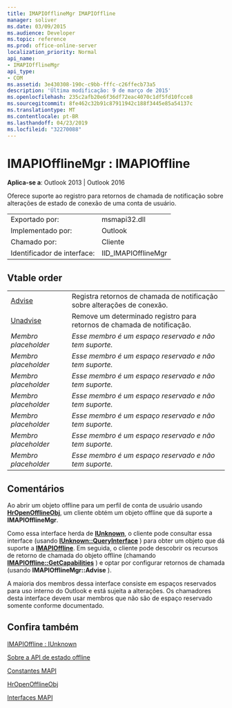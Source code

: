 ```yaml
---
title: IMAPIOfflineMgr IMAPIOffline
manager: soliver
ms.date: 03/09/2015
ms.audience: Developer
ms.topic: reference
ms.prod: office-online-server
localization_priority: Normal
api_name:
- IMAPIOfflineMgr
api_type:
- COM
ms.assetid: 3e430308-190c-c9bb-fffc-c26ffecb73a5
description: 'Última modificação: 9 de março de 2015'
ms.openlocfilehash: 235c2afb20e6f36df72eac4070c1df5fd10fcce8
ms.sourcegitcommit: 8fe462c32b91c87911942c188f3445e85a54137c
ms.translationtype: MT
ms.contentlocale: pt-BR
ms.lasthandoff: 04/23/2019
ms.locfileid: "32270088"
---
```

# <a name="imapiofflinemgr--imapioffline"></a>IMAPIOfflineMgr : IMAPIOffline

  
  
**Aplica-se a**: Outlook 2013 | Outlook 2016 
  
Oferece suporte ao registro para retornos de chamada de notificação sobre alterações de estado de conexão de uma conta de usuário.
  
|||
|:-----|:-----|
|Exportado por:  <br/> |msmapi32.dll  <br/> |
|Implementado por:  <br/> |Outlook  <br/> |
|Chamado por:  <br/> |Cliente  <br/> |
|Identificador de interface:  <br/> |IID_IMAPIOfflineMgr  <br/> |
   
## <a name="vtable-order"></a>Vtable order

|||
|:-----|:-----|
|[Advise](imapiofflinemgr-advise.md) <br/> |Registra retornos de chamada de notificação sobre alterações de conexão.  <br/> |
|[Unadvise](imapiofflinemgr-unadvise.md) <br/> |Remove um determinado registro para retornos de chamada de notificação.  <br/> |
| *Membro placeholder*  <br/> | *Esse membro é um espaço reservado e não tem suporte.*  <br/> |
| *Membro placeholder*  <br/> | *Esse membro é um espaço reservado e não tem suporte.*  <br/> |
| *Membro placeholder*  <br/> | *Esse membro é um espaço reservado e não tem suporte.*  <br/> |
| *Membro placeholder*  <br/> | *Esse membro é um espaço reservado e não tem suporte.*  <br/> |
| *Membro placeholder*  <br/> | *Esse membro é um espaço reservado e não tem suporte.*  <br/> |
| *Membro placeholder*  <br/> | *Esse membro é um espaço reservado e não tem suporte.*  <br/> |
| *Membro placeholder*  <br/> | *Esse membro é um espaço reservado e não tem suporte.*  <br/> |
   
## <a name="remarks"></a>Comentários

Ao abrir um objeto offline para um perfil de conta de usuário usando **[HrOpenOfflineObj](hropenofflineobj.md)**, um cliente obtém um objeto offline que dá suporte a **IMAPIOfflineMgr**. 
  
Como essa interface herda de **[IUnknown](https://msdn.microsoft.com/library/ms680509%28v=VS.85%29.aspx)**, o cliente pode consultar essa interface (usando **[IUnknown::QueryInterface](https://msdn.microsoft.com/library/ms682521%28v=VS.85%29.aspx)** ) para obter um objeto que dá suporte a **[IMAPIOffline](imapiofflineiunknown.md)**. Em seguida, o cliente pode descobrir os recursos de retorno de chamada do objeto offline (chamando **[IMAPIOffline::GetCapabilities](imapioffline-getcapabilities.md)** ) e optar por configurar retornos de chamada (usando **IMAPIOfflineMgr::Advise** ). 
  
A maioria dos membros dessa interface consiste em espaços reservados para uso interno do Outlook e está sujeita a alterações. Os chamadores desta interface devem usar membros que não são de espaço reservado somente conforme documentado.
  
## <a name="see-also"></a>Confira também



[IMAPIOffline : IUnknown](imapiofflineiunknown.md)


[Sobre a API de estado offline](about-the-offline-state-api.md)
  
[Constantes MAPI](mapi-constants.md)
  
[HrOpenOfflineObj](hropenofflineobj.md)
  
[Interfaces MAPI](mapi-interfaces.md)

